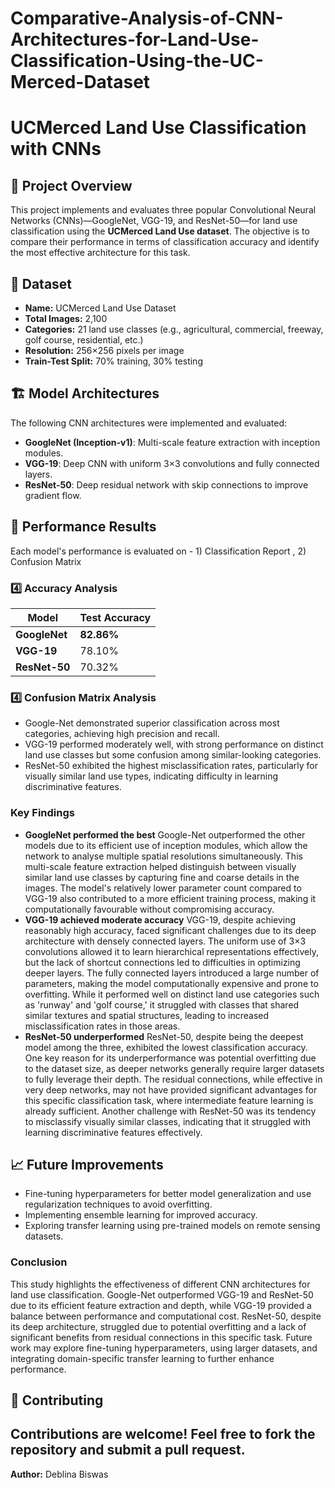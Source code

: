 # Comparative-Analysis-of-CNN-Architectures-for-Land-Use-Classification-Using-the-UC-Merced-Dataset
# UCMerced Land Use Classification with CNNs

## 📌 Project Overview
This project implements and evaluates three popular Convolutional Neural Networks (CNNs)—GoogleNet, VGG-19, and ResNet-50—for land use classification using the **UCMerced Land Use dataset**. The objective is to compare their performance in terms of classification accuracy and identify the most effective architecture for this task.

## 📂 Dataset
- **Name:** UCMerced Land Use Dataset
- **Total Images:** 2,100
- **Categories:** 21 land use classes (e.g., agricultural, commercial, freeway, golf course, residential, etc.)
- **Resolution:** 256×256 pixels per image
- **Train-Test Split:** 70% training, 30% testing

## 🏗️ Model Architectures
The following CNN architectures were implemented and evaluated:
- **GoogleNet (Inception-v1)**: Multi-scale feature extraction with inception modules.
- **VGG-19**: Deep CNN with uniform 3×3 convolutions and fully connected layers.
- **ResNet-50**: Deep residual network with skip connections to improve gradient flow.

## 🚀 Performance Results
Each model's performance is evaluated on - 1) Classification Report , 2) Confusion Matrix

### 4️⃣ Accuracy Analysis
| Model      | Test Accuracy |
|------------|--------------|
| **GoogleNet**  | **82.86%**    |
| **VGG-19**     | 78.10%       |
| **ResNet-50**  | 70.32%       |

### 4️⃣ Confusion Matrix Analysis
- Google-Net demonstrated superior classification across most categories, achieving high precision and recall.
-	VGG-19 performed moderately well, with strong performance on distinct land use classes but some confusion among similar-looking categories.
-	ResNet-50 exhibited the highest misclassification rates, particularly for visually similar land use types, indicating difficulty in learning discriminative features.

### Key Findings
- **GoogleNet performed the best**
Google-Net outperformed the other models due to its efficient use of inception modules, which allow the network to analyse multiple spatial resolutions simultaneously. This multi-scale feature extraction helped distinguish between visually similar land use classes by capturing fine and coarse details in the images. The model's relatively lower parameter count compared to VGG-19 also contributed to a more efficient training process, making it computationally favourable without compromising accuracy.
- **VGG-19 achieved moderate accuracy**
VGG-19, despite achieving reasonably high accuracy, faced significant challenges due to its deep architecture with densely connected layers. The uniform use of 3×3 convolutions allowed it to learn hierarchical representations effectively, but the lack of shortcut connections led to difficulties in optimizing deeper layers. The fully connected layers introduced a large number of parameters, making the model computationally expensive and prone to overfitting. While it performed well on distinct land use categories such as 'runway' and 'golf course,' it struggled with classes that shared similar textures and spatial structures, leading to increased misclassification rates in those areas.
- **ResNet-50 underperformed**
ResNet-50, despite being the deepest model among the three, exhibited the lowest classification accuracy. One key reason for its underperformance was potential overfitting due to the dataset size, as deeper networks generally require larger datasets to fully leverage their depth. The residual connections, while effective in very deep networks, may not have provided significant advantages for this specific classification task, where intermediate feature learning is already sufficient. Another challenge with ResNet-50 was its tendency to misclassify visually similar classes, indicating that it struggled with learning discriminative features effectively.

## 📈 Future Improvements
- Fine-tuning hyperparameters for better model generalization and use regularization techniques to avoid overfitting.
- Implementing ensemble learning for improved accuracy.
- Exploring transfer learning using pre-trained models on remote sensing datasets.

### Conclusion
This study highlights the effectiveness of different CNN architectures for land use classification. Google-Net outperformed VGG-19 and ResNet-50 due to its efficient feature extraction and depth, while VGG-19 provided a balance between performance and computational cost. ResNet-50, despite its deep architecture, struggled due to potential overfitting and a lack of significant benefits from residual connections in this specific task. Future work may explore fine-tuning hyperparameters, using larger datasets, and integrating domain-specific transfer learning to further enhance performance.

## 🤝 Contributing
Contributions are welcome! Feel free to fork the repository and submit a pull request.
---
**Author:** Deblina Biswas



